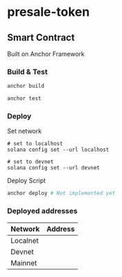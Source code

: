 # presale-token

## Smart Contract
Built on Anchor Framework

### Build & Test
``` bash
anchor build

anchor test
```

### Deploy
Set network
```
# set to localhost
solana config set --url localhost

# set to devnet
solana config set --url devnet
```

Deploy Script
``` bash
anchor deploy # Not implemented yet
```

### Deployed addresses
|Network|Address|
|---|---|
|Localnet||
|Devnet||
|Mainnet||
